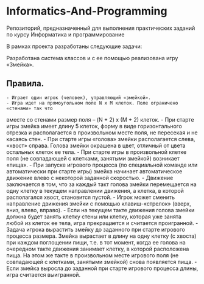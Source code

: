 # Informatics-And-Programming

Репозиторий, предназначенный для выполнения практических заданий по курсу Информатика и программирование

В рамках проекта разработаны следующие задачи:

Разработана система классов и с ее помощью реализована игру «Змейка».

## Правила.

	- Играет один игрок (человек), управляющий «змейкой».
	- Игра идет на прямоугольном поле N x M клеток. Поле ограничено «стенами» так что
вместе со стенами размер поля – (N + 2) x (M + 2) клеток.
	- При старте игры змейка имеет длину 5 клеток, форму в виде горизонтального отрезка и
располагается в произвольном месте поля, не пересекая и не касаясь стен.
	- При старте игры «голова» змейки располагается слева, «хвост» справа. Голова змейки
окрашена в цвет, отличный от цвета остальных клеток ее тела.
	- При старте игры в произвольной клетке поля (не совпадающей с клетками, занятыми
змейкой) возникает «пища».
 	- При запуске игрового процесса (по специальной команде или автоматически при старте
игры) змейка начинает автоматическое движение влево с некоторой заданной скоростью.
 	- Движение заключается в том, что за каждый такт голова змейки перемещается на одну
клетку в текущем направлении движения, а клетка, в которой располагался хвост,
становится пустой.
 	- Игрок может сменить направление движения змейки с помощью клавиш-«стрелок»
(вверх, вниз, влево, вправо).
 	- Если на текущем такте движения голова змейки должна будет занять клетку стены или
клетку, которая уже занята любой из клеток ее тела, игра прекращается и считается
проигранной.
 	- Задача игрока вырастить змейку до заданного при старте игрового процесса размера.
Змейка вырастает в длину на одну клетку (с хвоста) при каждом поглощении пищи, т.е. в
тот момент, когда ее голова на очередном такте движения занимает клетку, в которой
расположена пища. На этом же такте в произвольном месте игрового поля (не
совпадающей с клетками, занятыми змейкой) снова появляется пища.
 	- Если змейка выросла до заданной при старте игрового процесса длины, игра считается
выигранной. 

